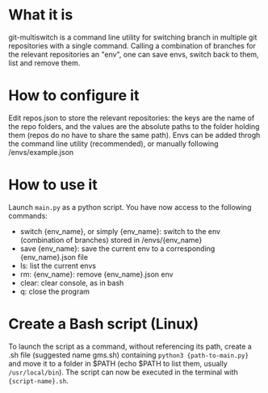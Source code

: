 # What it is
git-multiswitch is a command line utility for switching branch in multiple git repositories with a single command. Calling a combination of branches for the relevant repositories an "env", one can save envs, switch back to them, list and remove them.

# How to configure it
Edit repos.json to store the relevant repositories: the keys are the name of the repo folders, and the values are the absolute paths to the folder holding them (repos do no have to share the same path).
Envs can be added throgh the command line utility (recommended), or manually following /envs/example.json

# How to use it
Launch `main.py` as a python script. You have now access to the following commands:

- switch {env_name}, or simply {env_name}: switch to the env (combination of branches) stored in /envs/{env_name}
- save {env_name}: save the current env to a corresponding {env_name}.json file
- ls: list the current envs
- rm: {env_name}: remove {env_name}.json env
- clear: clear console, as in bash
- q: close the program

# Create a Bash script (Linux)
To launch the script as a command, without referencing its path, create a .sh file (suggested name gms.sh) containing
`python3 {path-to-main.py}`
and move it to a folder in $PATH (echo $PATH to list them, usually `/usr/local/bin`).
The script can now be executed in the terminal with `{script-name}.sh`.
